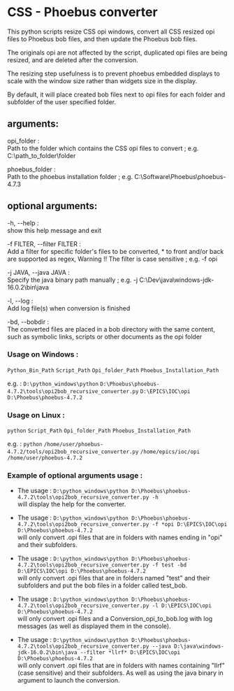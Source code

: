 # CSS - Phoebus converter 

This python scripts resize CSS opi windows, convert all CSS resized opi files to Phoebus bob files, and then update the Phoebus bob files.

The originals opi are not affected by the script, duplicated opi files are being resized, and are deleted after the conversion.

The resizing step usefulness is to prevent phoebus embedded displays to scale with the window size rather than widgets size in the display.

By default, it will place created bob files next to opi files for each folder and subfolder of the user specified folder.

## arguments:
  opi_folder :  
  Path to the folder which contains the CSS opi files to convert ; e.g. C:\path_to_folder\folder

  phoebus_folder :  
  Path to the phoebus installation folder ; e.g. C:\Software\Phoebus\phoebus-4.7.3

## optional arguments:
  -h, --help :  
  show this help message and exit

  -f FILTER, --filter FILTER :  
  Add a filter for specific folder's files to be converted, * to front and/or back are supported as regex, Warning !! The filter is case sensitive ; e.g. -f opi

  -j JAVA, --java JAVA :  
  Specify the java binary path manually ; e.g. -j C:\Dev\java\windows-jdk-16.0.2\bin\java

  -l, --log :  
  Add log file(s) when conversion is finished

  -bd, --bobdir :  
  The converted files are placed in a bob directory with  the same content, such as symbolic links, scripts or other documents as the opi folder

### Usage on Windows :
`Python_Bin_Path` `Script_Path` `Opi_folder_Path` `Phoebus_Installation_Path`

e.g. : `D:\python_windows\python` `D:\Phoebus\phoebus-4.7.2\tools\opi2bob_recursive_converter.py` `D:\EPICS\IOC\opi` `D:\Phoebus\phoebus-4.7.2`

### Usage on Linux :
`python` `Script_Path` `Opi_folder_Path` `Phoebus_Installation_Path`

e.g. : `python` `/home/user/phoebus-4.7.2/tools/opi2bob_recursive_converter.py` `/home/epics/ioc/opi` `/home/user/phoebus-4.7.2`



### Example of optional arguments usage :
- The usage : `D:\python_windows\python D:\Phoebus\phoebus-4.7.2\tools\opi2bob_recursive_converter.py -h`  
will display the help for the converter.

- The usage : `D:\python_windows\python D:\Phoebus\phoebus-4.7.2\tools\opi2bob_recursive_converter.py -f *opi D:\EPICS\IOC\opi D:\Phoebus\phoebus-4.7.2`  
will only convert .opi files that are in folders with names ending in "opi" and their subfolders.

- The usage : `D:\python_windows\python D:\Phoebus\phoebus-4.7.2\tools\opi2bob_recursive_converter.py -f test -bd D:\EPICS\IOC\opi D:\Phoebus\phoebus-4.7.2`  
will only convert .opi files that are in folders named "test" and their subfolders and put the bob files in a folder called test_bob.

- The usage : `D:\python_windows\python D:\Phoebus\phoebus-4.7.2\tools\opi2bob_recursive_converter.py -l D:\EPICS\IOC\opi D:\Phoebus\phoebus-4.7.2`  
will only convert .opi files and a Conversion_opi_to_bob.log with log messages (as well as displayed them in the console).

- The usage : `D:\python_windows\python D:\Phoebus\phoebus-4.7.2\tools\opi2bob_recursive_converter.py --java D:\java\windows-jdk-16.0.2\bin\java --filter *llrf* D:\EPICS\IOC\opi D:\Phoebus\phoebus-4.7.2`  
will only convert .opi files that are in folders with names containing "llrf" (case sensitive) and their subfolders. As well as using the java binary in argument to launch the conversion.

